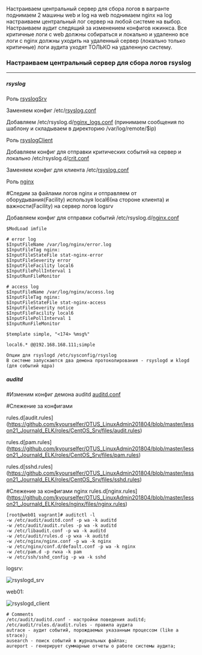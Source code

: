 Настраиваем центральный сервер для сбора логов в вагранте поднимаем 2 машины web и log на web поднимаем nginx на log настраиваем центральный лог сервер на любой системе на выбор.
Настраиваем аудит следящий за изменением конфигов нжинкса.
Все критичные логи с web должны собираться и локально и удаленно все логи с nginx должны уходить на удаленный сервер (локально только критичные) логи аудита уходят ТОЛЬКО на удаленную систему.
### Настраиваем центральный сервер для сбора логов rsyslog
--------
##### rsyslog
Роль [rsyslogSrv](https://github.com/kyourselfer/OTUS_LinuxAdmin201804/blob/master/lesson21_Journald_ELK/roles/rsyslogSrv/tasks/main.yml)

Заменяем конфиг /etc/[rsyslog.conf](https://github.com/kyourselfer/OTUS_LinuxAdmin201804/blob/master/lesson21_Journald_ELK/roles/rsyslogSrv/files/server_rsyslog.conf)

Добавляем /etc/rsyslog.d/[nginx_logs.conf](https://github.com/kyourselfer/OTUS_LinuxAdmin201804/blob/master/lesson21_Journald_ELK/roles/rsyslogSrv/files/server_rsyslog_nginx.conf) (принимаем сообщения по шаблону и складываем в директорию /var/log/remote/$ip)

Роль [rsyslogClient](https://github.com/kyourselfer/OTUS_LinuxAdmin201804/blob/master/lesson21_Journald_ELK/roles/rsyslogClient/tasks/main.yml)

Добавляем конфиг для отправки критических событий на сервер и локально
/etc/rsyslog.d/[crit.conf](https://github.com/kyourselfer/OTUS_LinuxAdmin201804/blob/master/lesson21_Journald_ELK/roles/rsyslogClient/files/crit.conf)

Заменяем конфиг для клиента /etc/[rsyslog.conf](https://github.com/kyourselfer/OTUS_LinuxAdmin201804/blob/master/lesson21_Journald_ELK/roles/rsyslogClient/files/client_rsyslog.conf)

Роль [nginx](https://github.com/kyourselfer/OTUS_LinuxAdmin201804/blob/master/lesson21_Journald_ELK/roles/nginx/tasks/main.yml)

#Следим за файлами логов nginx и отправляем от оборудывания(Facility) используя local6(на стороне клиента) и важности(Facility) на сервер логов logsrv

Добавляем конфиг для отправки событий
/etc/rsyslog.d/[nginx.conf](https://github.com/kyourselfer/OTUS_LinuxAdmin201804/blob/master/lesson21_Journald_ELK/roles/nginx/files/nginx_syslog.conf)
```
$ModLoad imfile

# error log
$InputFileName /var/log/nginx/error.log
$InputFileTag nginx:
$InputFileStateFile stat-nginx-error
$InputFileSeverity error
$InputFileFacility local6
$InputFilePollInterval 1
$InputRunFileMonitor

# access log
$InputFileName /var/log/nginx/access.log
$InputFileTag nginx:
$InputFileStateFile stat-nginx-access
$InputFileSeverity notice
$InputFileFacility local6
$InputFilePollInterval 1
$InputRunFileMonitor

$template simple, "<174> %msg%"

local6.* @@192.168.168.111;simple
```
```
Опции для rsyslogd /etc/sysconfig/rsyslog
В системе запускаются два демона протоколирования - rsyslogd и klogd (для событий ядра)
```


##### auditd
#Изменим конфиг демона auditd
[auditd.conf](https://github.com/kyourselfer/OTUS_LinuxAdmin201804/blob/master/lesson21_Journald_ELK/roles/CentOS_Srv/files/auditd.conf)

#Cлежение за конфигами

rules.d\[audit.rules](https://github.com/kyourselfer/OTUS_LinuxAdmin201804/blob/master/lesson21_Journald_ELK/roles/CentOS_Srv/files/audit.rules)

rules.d\[pam.rules](https://github.com/kyourselfer/OTUS_LinuxAdmin201804/blob/master/lesson21_Journald_ELK/roles/CentOS_Srv/files/pam.rules)

rules.d\[sshd.rules](https://github.com/kyourselfer/OTUS_LinuxAdmin201804/blob/master/lesson21_Journald_ELK/roles/CentOS_Srv/files/sshd.rules)

#Слежение за конфигами nginx
rules.d\[nginx.rules](https://github.com/kyourselfer/OTUS_LinuxAdmin201804/blob/master/lesson21_Journald_ELK/roles/nginx/files/nginx.rules)

```
[root@web01 vagrant]# auditctl -l
-w /etc/audit/auditd.conf -p wa -k auditd
-w /etc/audit/audit.rules -p wa -k auditd
-w /etc/libaudit.conf -p wa -k auditd
-w /etc/audit/rules.d -p wxa -k auditd
-w /etc/nginx/nginx.conf -p wa -k nginx
-w /etc/nginx/conf.d/default.conf -p wa -k nginx
-w /etc/pam.d -p rwxa -k pam
-w /etc/ssh/sshd_config -p wa -k sshd
```
logsrv:

![rsyslogd_srv](https://github.com/kyourselfer/OTUS_LinuxAdmin201804/blob/master/lesson21_Journald_ELK/img/rsyslog_srv.gif)

web01:

![rsyslogd_client](https://github.com/kyourselfer/OTUS_LinuxAdmin201804/blob/master/lesson21_Journald_ELK/img/rsyslog_client.gif)
```
# Comments
/etc/audit/auditd.conf - настройки поведения auditd;
/etc/audit/rules.d/audit.rules - правила аудита
autrace - аудит событий, порождаемых указанным процессом (like a strace);
ausearch - поиск событий в журнальных файлах;
aureport - генерирует суммарные отчеты о работе системы аудита;
```
